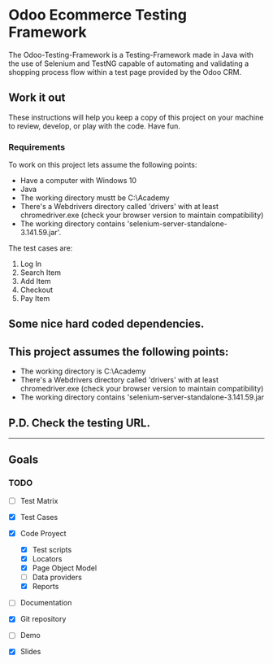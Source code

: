 # Odoo Ecommerce Testing Framework 
The Odoo-Testing-Framework is a Testing-Framework made in Java with the use of Selenium and TestNG capable of automating and validating a shopping process flow within a test page provided by the Odoo CRM.

## Work it out
These instructions will help you keep a copy of this project on your machine to review, develop, or play with the code. Have fun. 

### Requirements
To work on this project lets assume the following points:

- Have a computer with Windows 10
- Java 
- The working directory mustt be C:\Academy
- There's a Webdrivers directory called 'drivers' with at least chromedriver.exe (check your browser version to maintain compatibility)
- The working directory contains 'selenium-server-standalone-3.141.59.jar'.

The test cases are:

1) Log In
2) Search Item
3) Add Item
4) Checkout
5) Pay Item

## Some nice hard coded dependencies.
## This project  assumes the following points:
- The working directory is C:\Academy
- There's a Webdrivers directory called 'drivers' with at least chromedriver.exe (check your browser version to maintain compatibility)
- The working directory contains 'selenium-server-standalone-3.141.59.jar

## P.D. Check the testing URL.

-----------------------------------------------------
## Goals

### TODO
- [ ] Test Matrix
- [x] Test Cases
- [x] Code Proyect
    * [x] Test scripts
    * [x] Locators
    * [x] Page Object Model
    * [ ] Data providers
    * [x] Reports
- [ ] Documentation
- [x] Git repository
- [ ] Demo
- [x] Slides

